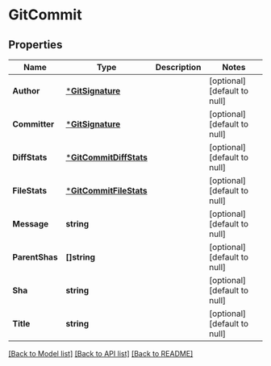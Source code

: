 # GitCommit

## Properties
Name | Type | Description | Notes
------------ | ------------- | ------------- | -------------
**Author** | [***GitSignature**](GitSignature.md) |  | [optional] [default to null]
**Committer** | [***GitSignature**](GitSignature.md) |  | [optional] [default to null]
**DiffStats** | [***GitCommitDiffStats**](GitCommitDiffStats.md) |  | [optional] [default to null]
**FileStats** | [***GitCommitFileStats**](GitCommitFileStats.md) |  | [optional] [default to null]
**Message** | **string** |  | [optional] [default to null]
**ParentShas** | **[]string** |  | [optional] [default to null]
**Sha** | **string** |  | [optional] [default to null]
**Title** | **string** |  | [optional] [default to null]

[[Back to Model list]](../README.md#documentation-for-models) [[Back to API list]](../README.md#documentation-for-api-endpoints) [[Back to README]](../README.md)

